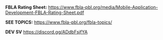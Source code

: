 **FBLA Rating Sheet:**
https://www.fbla-pbl.org/media/Mobile-Application-Development-FBLA-Rating-Sheet.pdf 

**SEE TOPICS:**
https://www.fbla-pbl.org/fbla-topics/

**DEV SV**
https://discord.gg/ADdbFsjfYA
